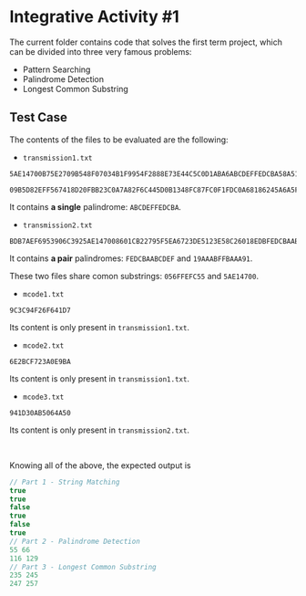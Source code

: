 # Integrative Activity #1
The current folder contains code that solves the first term project, which can be divided into three very famous problems:
* Pattern Searching
* Palindrome Detection
* Longest Common Substring

## Test Case
The contents of the files to be evaluated are the following:

* `transmission1.txt`
```
5AE14700B75E2709B548F07034B1F9954F2888E73E44C5C0D1ABA6ABCDEFFEDCBA58A514A8884281FD42A4D6606E94EF3E63EA2A0F59CEDEC9C3C94F26F641D76379035DD1896207B0FE2380EBD936A29567BE8DD776B1DBBA1AE51D24C4DA9146D88B55DE3A280A52356F356CE3CA410E8B6C10BB5056FFEFC55

09B5D82EFF567418D20FBB23C0A7A82F6C445D0B1348FC87FC0F1FDC0A68186245A6A5FB20101470CD0FDA9438727190A05C6E2BCF723A0E9BA
```

It contains __a single__ palindrome: `ABCDEFFEDCBA`.

* `transmission2.txt`
```
BDB7AEF6953906C3925AE147008601CB22795F5EA6723DE5123E58C26018EDBFEDCBAABCDEF74E8B000FC47B184E9C7FB979250B862D74D5EFB19AAABFFBAAA91A2277446B99A3006B1AC1E7A305F941D30AB5064A5012CD5F6133CDC2C93FB688F781058E27A5472442300A9F0EC784AD9ABC071CE289076B40DEF056FFEFC55
```

It contains __a pair__ palindromes: `FEDCBAABCDEF` and `19AAABFFBAAA91`.

These two files share comon substrings: `056FFEFC55` and `5AE14700`.

* `mcode1.txt`
```
9C3C94F26F641D7
```
Its content is only present in `transmission1.txt`.

* `mcode2.txt`
```
6E2BCF723A0E9BA
```
Its content is only present in `transmission1.txt`.

* `mcode3.txt`
```
941D30AB5064A50
```
Its content is only present in `transmission2.txt`.

<br/>

Knowing all of the above, the expected output is
```cpp
// Part 1 - String Matching
true
true
false
true
false
true
// Part 2 - Palindrome Detection
55 66
116 129
// Part 3 - Longest Common Substring
235 245
247 257
